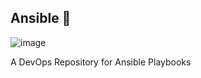 ## Ansible 🧰

![image](https://github.com/Parasharam-DevOps/ansible-playbooks/assets/132131379/54e12730-f9d0-43a9-b7f6-fd887cbd4a73)


A DevOps Repository for Ansible Playbooks
